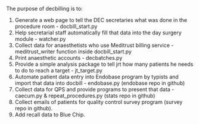 The purpose of decbilling is to:

1. Generate a web page to tell the DEC secretaries what was done in the procedure room - docbill_start.py
2. Help secretarial staff automatically fill that data into the day surgery module - watcher.py
3. Collect data for anaesthetists who use Meditrust billing service - meditrust_writer function inside docbill_start.py
4. Print anaesthetic accounts - decbatches.py
5. Provide a simple analysis package to tell jrt how many patients he needs to do to reach a target - jt_target.py
6. Automate patient data entry into Endobase program by typists and import that data into docbill - endobase.py (endobase repo in github)
7. Collect data for QPS and provide programs to present that data - caecum.py & repeat_procedures.py (stats repo in github)
8. Collect emails of patients for quality control survey program (survey repo in github).
9. Add recall data to Blue Chip.
